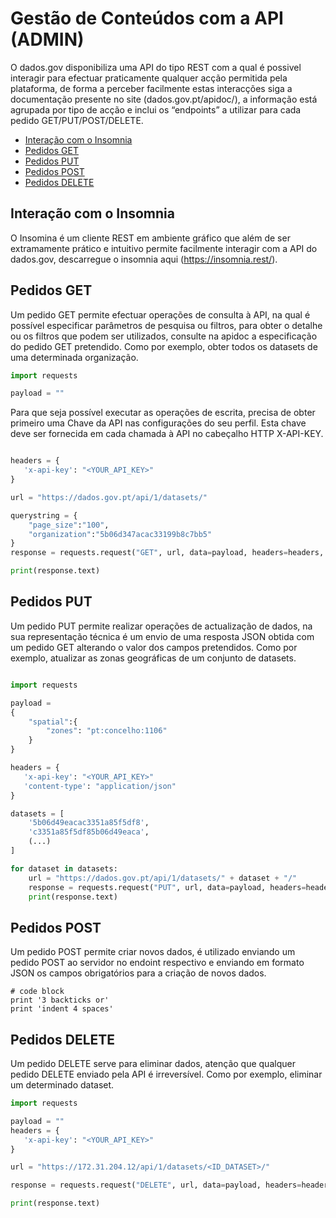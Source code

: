# Gestão de Conteúdos com a API (ADMIN)

O dados.gov disponibiliza uma API do tipo REST com a qual é possivel interagir para efectuar praticamente qualquer acção permitida pela plataforma, de forma a perceber facilmente estas interacções siga a documentação presente no site (dados.gov.pt/apidoc/), a informação está agrupada por tipo de acção e inclui os “endpoints” a utilizar para cada pedido GET/PUT/POST/DELETE.

- [Interação com o Insomnia](#interação-com-o-insomnia)
- [Pedidos GET](#pedidos-get)
- [Pedidos PUT](#pedidos-put)
- [Pedidos POST](#pedidos-post)
- [Pedidos DELETE](#pedidos-delete)
 
## Interação com o Insomnia

O Insomina é um cliente REST em ambiente gráfico que além de ser extramamente prático e intuitivo permite facilmente interagir com a API do dados.gov, descarregue o insomnia aqui (https://insomnia.rest/).

## Pedidos GET

Um pedido GET permite efectuar operações de consulta à API, na qual é possível especificar parâmetros de pesquisa ou filtros, para obter o detalhe ou os filtros que podem ser utilizados, consulte na apidoc a especificação do pedido GET pretendido. Como por exemplo, obter todos os datasets de uma determinada organização.

```python
import requests

payload = ""
```
Para que seja possível executar as operações de escrita, precisa de obter primeiro uma Chave da API nas configurações do seu perfil.
Esta chave deve ser fornecida em cada chamada à API no cabeçalho HTTP X-API-KEY.

```python

headers = {
   'x-api-key': "<YOUR_API_KEY>"
}

url = "https://dados.gov.pt/api/1/datasets/"

querystring = {
    "page_size":"100",
    "organization":"5b06d347acac33199b8c7bb5"
}
response = requests.request("GET", url, data=payload, headers=headers, params=querystring)

print(response.text)
```

##	Pedidos PUT

Um pedido PUT permite realizar operações de actualização de dados, na sua representação técnica é um envio de uma resposta JSON obtida com um pedido GET alterando o valor dos campos pretendidos. Como por exemplo, atualizar as zonas geográficas de um conjunto de datasets.

```python

import requests

payload =
{
    "spatial":{
        "zones": "pt:concelho:1106"
    }
}

headers = {
   'x-api-key': "<YOUR_API_KEY>"
   'content-type': "application/json"
}

datasets = [
    '5b06d49eacac3351a85f5df8',
    'c3351a85f5df85b06d49eaca',
    (...)
]

for dataset in datasets:
    url = "https://dados.gov.pt/api/1/datasets/" + dataset + "/"
    response = requests.request("PUT", url, data=payload, headers=headers)
    print(response.text)
```

## Pedidos POST

Um pedido POST permite criar novos dados, é utilizado enviando um pedido POST ao servidor no endoint respectivo e enviando em formato JSON os campos obrigatórios para a criação de novos dados.

```
# code block
print '3 backticks or'
print 'indent 4 spaces'
```


## Pedidos DELETE

Um pedido DELETE serve para eliminar dados, atenção que qualquer pedido DELETE enviado pela API é irreversível. Como por exemplo, eliminar um determinado dataset.

```python 
import requests

payload = ""
headers = {
   'x-api-key': "<YOUR_API_KEY>"
}

url = "https://172.31.204.12/api/1/datasets/<ID_DATASET>/"

response = requests.request("DELETE", url, data=payload, headers=headers, params=querystring)

print(response.text)
```
